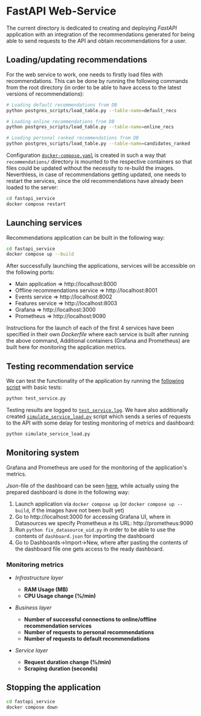 # FastAPI Web-Service

The current directory is dedicated to creating and deploying *FastAPI* application with an integration of the recommendations generated for being able to send requests to the API and obtain recommendations for a user.

## Loading/updating recommendations

For the web service to work, one needs to firstly load files with recommendations. This can be done by running the following commands from the root directory (in order to be able to have access to the latest versions of recommendations):

```bash
# Loading default recommendations from DB
python postgres_scripts/load_table.py --table-name=default_recs

# Loading online recommendations from DB
python postgres_scripts/load_table.py --table-name=online_recs

# Loading personal ranked recommendations from DB
python postgres_scripts/load_table.py --table-name=candidates_ranked
```

Configuration [`docker-compose.yaml`](./docker-compose.yaml) is created in such a way that `recommendations/` directory is mounted to the respective containers so that files could be updated without the necessity to re-build the images. Neverthless, in case of recommendations getting updated, one needs to restart the services, since the old recommendations have already been loaded to the server:

```bash
cd fastapi_service
docker compose restart
```

## Launching services

Recommendations application can be built in the following way:

```bash
cd fastapi_service
docker compose up --build
```

After successfully launching the applications, services will be accessible on the following ports:

* Main application => http://localhost:8000
* Offline recommendations service => http://localhost:8001
* Events service => http://localhost:8002
* Features service => http://localhost:8003
* Grafana => http://localhost:3000
* Prometheus => http://localhost:9090

Instructions for the launch of each of the first 4 services have been specified in their own *Dockerfile* where each service is built after running the above command, Additional containers (Grafana and Prometheus) are built here for monitoring the application metrics.

## Testing recommendation service

We can test the functionality of the application by running the [following script](./test_service.py) with basic tests:

```bash
python test_service.py
```

Testing results are logged to [`test_service.log`](./test_service.log). We have also additionally created [`simulate_service_load.py`](./simulate_service_load.py) script which sends a series of requests to the API with some delay for testing monitoring of metrics and dashboard:

```bash
python simulate_service_load.py
```

## Monitoring system

Grafana and Prometheus are used for the monitoring of the application's metrics. 

*Json*-file of the dashboard can be seen [here](./dashboard.json), while actually using the prepared dashboard is done in the following way: 

1. Launch application via `docker compose up` (or `docker compose up --build`, if the images have not been built yet)
2. Go to http://localhost:3000 for accessing Grafana UI, where in Datasources we specify Prometheus и its URL: http://prometheus:9090
3. Run `python fix_datasource_uid.py` in order to be able to use the contents of `dashboard.json` for importing the dashboard
4. Go to Dashboards->Import->New, where after pasting the contents of the dashboard file one gets access to the ready dashboard.

### Monitoring metrics

* *Infrastructure layer*

    * **RAM Usage (MB)**
    * **CPU Usage change (%/min)**

* *Business layer*

    * **Number of successful connections to online/offline recommendation services**
    * **Number of requests to personal recommendations**
    * **Number of requests to default recommendations**


* *Service layer*

    * **Request duration change (%/min)**
    * **Scraping duration (seconds)**


## Stopping the application

```bash
cd fastapi_service
docker compose down
```
